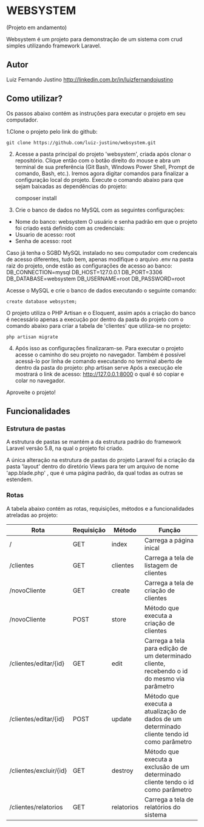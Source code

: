 # WEBSYSTEM
(Projeto em andamento)

Websystem é um projeto para demonstração de um sistema com crud simples utilizando framework Laravel.

## Autor
Luiz Fernando Justino <http://linkedin.com.br/in/luizfernandojustino>

## Como utilizar?
Os passos abaixo contém as instruções para executar o projeto em seu computador.

1.Clone o projeto pelo link do github:

	git clone https://github.com/luiz-justino/websystem.git

2) Acesse a pasta principal do projeto 'websystem', criada após clonar o repositório.
Clique então com o botão direito do mouse e abra um terminal de sua preferência (Git Bash, Windows Power Shell, Prompt
de comando, Bash, etc.). Iremos agora digitar comandos para finalizar a configuração local do projeto.
Execute o comando abaixo para que sejam baixadas as dependências do projeto:

	composer install

3) Crie o banco de dados no MySQL com as seguintes configurações:
- Nome do banco: websystem
O usuário e senha padrão em que o projeto foi criado está definido com as credenciais:
- Usuario de acesso: root
- Senha de acesso: root

Caso já tenha o SGBD MySQL instalado no seu computador com credencais de acesso diferentes, tudo bem, apenas modifique o
arquivo .env na pasta raiz do projeto, onde estão as configurações de acesso ao banco:
DB_CONNECTION=mysql
DB_HOST=127.0.0.1
DB_PORT=3306
DB_DATABASE=websystem
DB_USERNAME=root
DB_PASSWORD=root

Acesse o MySQL e crie o banco de dados executando o seguinte comando:

	create database websystem;

O projeto utiliza o PHP Artisan e o Eloquent, assim após a criação do banco é necessário apenas a execução por dentro
da pasta do projeto com o comando abaixo para criar a tabela de 'clientes' que utiliza-se no projeto:

	php artisan migrate

4) Após isso as configurações finalizaram-se. Para executar o projeto acesse o caminho do seu projeto no navegador. Também é possível acessá-lo
por linha de comando executando no terminal aberto de dentro da pasta do projeto:
	php artisan serve
Após a execução ele mostrará o link de acesso: http://127.0.0.1:8000
o qual é só copiar e colar no navegador.

Aproveite o projeto!

## Funcionalidades
                    
### Estrutura de pastas
A estrutura de pastas se mantém a da estrutura padrão do framework Laravel versão 5.8, na qual o projeto foi criado.

A única alteração na estrutura de pastas do projeto Laravel foi a criação da pasta 'layout' dentro do diretório Views para ter um arquivo de nome 'app.blade.php' , que é uma página padrão, da qual todas as outras se estendem.

### Rotas
A tabela abaixo contém as rotas, requisições, métodos e a funcionalidades atreladas ao projeto:

                    
|Rota                  |Requisição| Método   | Função                                                                                     |
|----------------------|----------|----------|--------------------------------------------------------------------------------------------|
|/                     |GET       |index     | Carrega a página inical                                                                    |
|/clientes             |GET       |clientes  | Carrega a tela de listagem de clientes                                                     |
|/novoCliente          |GET       |create    | Carrega a tela de criação de clientes                                                      |
|/novoCliente          |POST      |store     | Método que executa a criação de clientes                                                   |
|/clientes/editar/{id} |GET       |edit      | Carrega a tela para edição de um determinado cliente, recebendo o id do mesmo via parâmetro|
|/clientes/editar/{id} |POST      |update    | Método que executa a atualização de dados de um determinado cliente tendo id como parâmetro|
|/clientes/excluir/{id}|GET       |destroy   | Método que executa a exclusão de um determinado cliente tendo o id como parâmetro          |
|/clientes/relatorios  |GET       |relatorios| Carrega a tela de relatórios do sistema                                                    |
